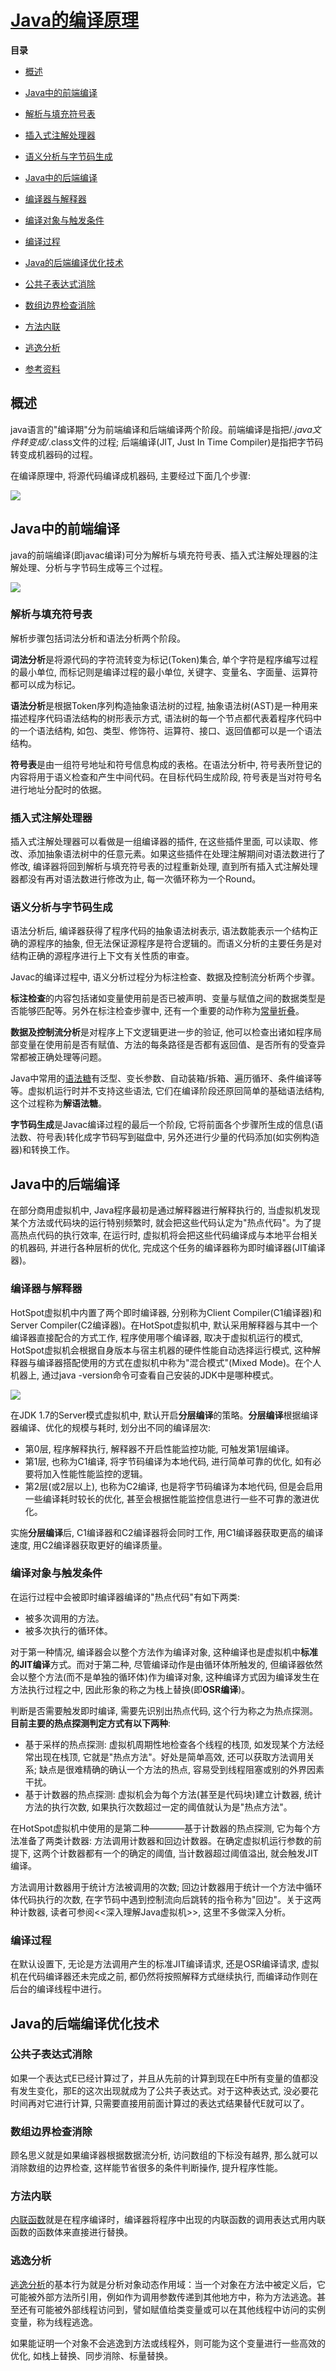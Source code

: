 # [Java的编译原理](https://www.cnblogs.com/qingshanli/p/9281760.html)

[]()

**目录**

* [概述](https://www.cnblogs.com/qingshanli/p/9281760.html#_label0)
* [Java中的前端编译](https://www.cnblogs.com/qingshanli/p/9281760.html#_label1)

* [解析与填充符号表](https://www.cnblogs.com/qingshanli/p/9281760.html#_label1_0)
* [插入式注解处理器](https://www.cnblogs.com/qingshanli/p/9281760.html#_label1_1)
* [语义分析与字节码生成](https://www.cnblogs.com/qingshanli/p/9281760.html#_label1_2)
* [Java中的后端编译](https://www.cnblogs.com/qingshanli/p/9281760.html#_label2)

* [编译器与解释器](https://www.cnblogs.com/qingshanli/p/9281760.html#_label2_0)
* [编译对象与触发条件](https://www.cnblogs.com/qingshanli/p/9281760.html#_label2_1)
* [编译过程](https://www.cnblogs.com/qingshanli/p/9281760.html#_label2_2)
* [Java的后端编译优化技术](https://www.cnblogs.com/qingshanli/p/9281760.html#_label3)

* [公共子表达式消除](https://www.cnblogs.com/qingshanli/p/9281760.html#_label3_0)
* [数组边界检查消除](https://www.cnblogs.com/qingshanli/p/9281760.html#_label3_1)
* [方法内联](https://www.cnblogs.com/qingshanli/p/9281760.html#_label3_2)
* [逃逸分析](https://www.cnblogs.com/qingshanli/p/9281760.html#_label3_3)
* [参考资料](https://www.cnblogs.com/qingshanli/p/9281760.html#_label4)
[]()

## **概述**

java语言的"编译期"分为前端编译和后端编译两个阶段。前端编译是指把/*.java文件转变成/*.class文件的过程; 后端编译(JIT, Just In Time Compiler)是指把字节码转变成机器码的过程。

在编译原理中, 将源代码编译成机器码, 主要经过下面几个步骤:

![](https://images2018.cnblogs.com/blog/1278884/201807/1278884-20180709175505512-1169445099.png)
[]()

## **Java中的前端编译**

java的前端编译(即javac编译)可分为解析与填充符号表、插入式注解处理器的注解处理、分析与字节码生成等三个过程。

![](https://images2018.cnblogs.com/blog/1278884/201807/1278884-20180708224021192-1622686656.jpg)
[]()

### **解析与填充符号表**

解析步骤包括词法分析和语法分析两个阶段。

**词法分析**是将源代码的字符流转变为标记(Token)集合, 单个字符是程序编写过程的最小单位, 而标记则是编译过程的最小单位, 关键字、变量名、字面量、运算符都可以成为标记。

**语法分析**是根据Token序列构造抽象语法树的过程, 抽象语法树(AST)是一种用来描述程序代码语法结构的树形表示方式, 语法树的每一个节点都代表着程序代码中的一个语法结构, 如包、类型、修饰符、运算符、接口、返回值都可以是一个语法结构。

**符号表**是由一组符号地址和符号信息构成的表格。在语法分析中, 符号表所登记的内容将用于语义检查和产生中间代码。在目标代码生成阶段, 符号表是当对符号名进行地址分配时的依据。
[]()

### **插入式注解处理器**

插入式注解处理器可以看做是一组编译器的插件, 在这些插件里面, 可以读取、修改、添加抽象语法树中的任意元素。如果这些插件在处理注解期间对语法数进行了修改, 编译器将回到解析与填充符号表的过程重新处理, 直到所有插入式注解处理器都没有再对语法数进行修改为止, 每一次循环称为一个Round。
[]()

### **语义分析与字节码生成**

语法分析后, 编译器获得了程序代码的抽象语法树表示, 语法数能表示一个结构正确的源程序的抽象, 但无法保证源程序是符合逻辑的。而语义分析的主要任务是对结构正确的源程序进行上下文有关性质的审查。

Javac的编译过程中, 语义分析过程分为标注检查、数据及控制流分析两个步骤。

**标注检查**的内容包括诸如变量使用前是否已被声明、变量与赋值之间的数据类型是否能够匹配等。另外在标注检查步骤中, 还有一个重要的动作称为[常量折叠](https://www.cnblogs.com/likebeta/archive/2012/04/06/2435136.html)。

**数据及控制流分析**是对程序上下文逻辑更进一步的验证, 他可以检查出诸如程序局部变量在使用前是否有赋值、方法的每条路径是否都有返回值、是否所有的受查异常都被正确处理等问题。

Java中常用的[语法糖](https://blog.csdn.net/ol_beta/article/details/6787234)有泛型、变长参数、自动装箱/拆箱、遍历循环、条件编译等等。虚拟机运行时并不支持这些语法, 它们在编译阶段还原回简单的基础语法结构, 这个过程称为**解语法糖**。

**字节码生成**是Javac编译过程的最后一个阶段, 它将前面各个步骤所生成的信息(语法数、符号表)转化成字节码写到磁盘中, 另外还进行少量的代码添加(如实例构造器)和转换工作。
[]()

## **Java中的后端编译**

在部分商用虚拟机中, Java程序最初是通过解释器进行解释执行的, 当虚拟机发现某个方法或代码块的运行特别频繁时, 就会把这些代码认定为"热点代码"。为了提高热点代码的执行效率, 在运行时, 虚拟机将会把这些代码编译成与本地平台相关的机器码, 并进行各种层析的优化, 完成这个任务的编译器称为即时编译器(JIT编译器)。
[]()

### **编译器与解释器**

HotSpot虚拟机中内置了两个即时编译器, 分别称为Client Compiler(C1编译器)和Server Compiler(C2编译器)。在HotSpot虚拟机中, 默认采用解释器与其中一个编译器直接配合的方式工作, 程序使用哪个编译器, 取决于虚拟机运行的模式, HotSpot虚拟机会根据自身版本与宿主机器的硬件性能自动选择运行模式, 这种解释器与编译器搭配使用的方式在虚拟机中称为"混合模式"(Mixed Mode)。在个人机器上, 通过java -version命令可查看自己安装的JDK中是哪种模式。

![](https://images2018.cnblogs.com/blog/1278884/201807/1278884-20180709144135441-1832968830.jpg)

在JDK 1.7的Server模式虚拟机中, 默认开启**分层编译**的策略。**分层编译**根据编译器编译、优化的规模与耗时, 划分出不同的编译层次:

* 第0层, 程序解释执行, 解释器不开启性能监控功能, 可触发第1层编译。
* 第1层, 也称为C1编译, 将字节码编译为本地代码, 进行简单可靠的优化, 如有必要将加入性能性能监控的逻辑。
* 第2层(或2层以上), 也称为C2编译, 也是将字节码编译为本地代码, 但是会启用一些编译耗时较长的优化, 甚至会根据性能监控信息进行一些不可靠的激进优化。

实施**分层编译**后, C1编译器和C2编译器将会同时工作, 用C1编译器获取更高的编译速度, 用C2编译器获取更好的编译质量。
[]()

### **编译对象与触发条件**

在运行过程中会被即时编译器编译的"热点代码"有如下两类:

* 被多次调用的方法。
* 被多次执行的循环体。

对于第一种情况, 编译器会以整个方法作为编译对象, 这种编译也是虚拟机中**标准的JIT编译**方式。而对于第二种, 尽管编译动作是由循环体所触发的, 但编译器依然会以整个方法(而不是单独的循环体)作为编译对象, 这种编译方式因为编译发生在方法执行过程之中, 因此形象的称之为栈上替换(即**OSR编译**)。

判断是否需要触发即时编译, 需要先识别出热点代码, 这个行为称之为热点探测。**目前主要的热点探测判定方式有以下两种**:

* 基于采样的热点探测: 虚拟机周期性地检查各个线程的栈顶, 如发现某个方法经常出现在栈顶, 它就是"热点方法"。好处是简单高效, 还可以获取方法调用关系; 缺点是很难精确的确认一个方法的热点, 容易受到线程阻塞或别的外界因素干扰。
* 基于计数器的热点探测: 虚拟机会为每个方法(甚至是代码块)建立计数器, 统计方法的执行次数, 如果执行次数超过一定的阈值就认为是"热点方法"。

在HotSpot虚拟机中使用的是第二种————基于计数器的热点探测, 它为每个方法准备了两类计数器: 方法调用计数器和回边计数器。在确定虚拟机运行参数的前提下, 这两个计数器都有一个的确定的阈值, 当计数器超过阈值溢出, 就会触发JIT编译。

方法调用计数器用于统计方法被调用的次数; 回边计数器用于统计一个方法中循环体代码执行的次数, 在字节码中遇到控制流向后跳转的指令称为"回边"。关于这两种计数器, 读者可参阅<<深入理解Java虚拟机>>, 这里不多做深入分析。
[]()

### **编译过程**

在默认设置下, 无论是方法调用产生的标准JIT编译请求, 还是OSR编译请求, 虚拟机在代码编译器还未完成之前, 都仍然将按照解释方式继续执行, 而编译动作则在后台的编译线程中进行。
[]()

## **Java的后端编译优化技术**

[]()

### **公共子表达式消除**

如果一个表达式E已经计算过了，并且从先前的计算到现在E中所有变量的值都没有发生变化，那E的这次出现就成为了公共子表达式。对于这种表达式, 没必要花时间再对它进行计算, 只需要直接用前面计算过的表达式结果替代E就可以了。
[]()

### **数组边界检查消除**

顾名思义就是如果编译器根据数据流分析, 访问数组的下标没有越界, 那么就可以消除数组的边界检查, 这样能节省很多的条件判断操作, 提升程序性能。
[]()

### **方法内联**

[内联函数](https://blog.csdn.net/zq602316498/article/details/40266633)就是在程序编译时，编译器将程序中出现的内联函数的调用表达式用内联函数的函数体来直接进行替换。
[]()

### **逃逸分析**

[逃逸分析](http://www.hollischuang.com/archives/2583)的基本行为就是分析对象动态作用域：当一个对象在方法中被定义后，它可能被外部方法所引用，例如作为调用参数传递到其他地方中，称为方法逃逸。甚至还有可能被外部线程访问到，譬如赋值给类变量或可以在其他线程中访问的实例变量，称为线程逃逸。

如果能证明一个对象不会逃逸到方法或线程外，则可能为这个变量进行一些高效的优化, 如栈上替换、同步消除、标量替换。